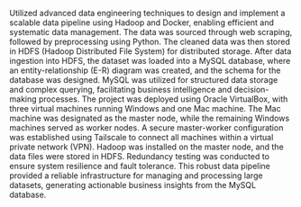 Utilized advanced data engineering techniques to design and implement a scalable data pipeline using Hadoop and Docker, enabling efficient and systematic data management. The data was sourced through web scraping, followed by preprocessing using Python. The cleaned data was then stored in HDFS (Hadoop Distributed File System) for distributed storage.
After data ingestion into HDFS, the dataset was loaded into a MySQL database, where an entity-relationship (E-R) diagram was created, and the schema for the database was designed. MySQL was utilized for structured data storage and complex querying, facilitating business intelligence and decision-making processes.
The project was deployed using Oracle VirtualBox, with three virtual machines running Windows and one Mac machine. The Mac machine was designated as the master node, while the remaining Windows machines served as worker nodes. A secure master-worker configuration was established using Tailscale to connect all machines within a virtual private network (VPN). Hadoop was installed on the master node, and the data files were stored in HDFS.
Redundancy testing was conducted to ensure system resilience and fault tolerance. This robust data pipeline provided a reliable infrastructure for managing and processing large datasets, generating actionable business insights from the MySQL database.
